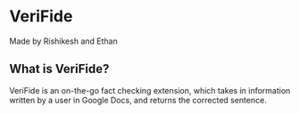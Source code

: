 # VeriFide
Made by Rishikesh and Ethan

## What is VeriFide?
VeriFide is an on-the-go fact checking extension, which takes in information written by a user in Google Docs, and returns the corrected sentence. 
